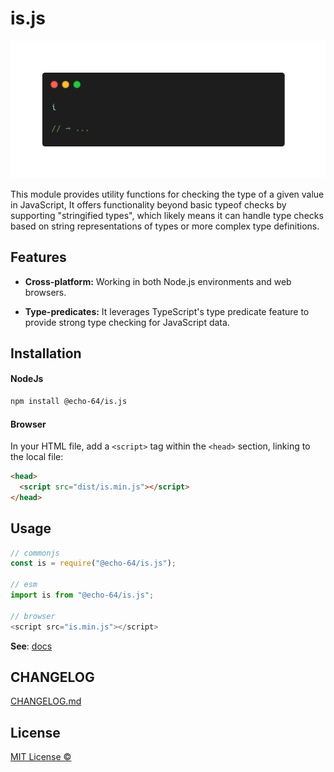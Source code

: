 # is.js

<div align='center'>
  <img src='./is.js.gif' />
</div>

This module provides utility functions for checking the type of a given value in JavaScript,
It offers functionality beyond basic typeof checks by supporting "stringified types", which likely means it can handle type checks based on string representations of types or more complex type definitions.

## Features

* **Cross-platform:** Working in both Node.js environments and web browsers.

* **Type-predicates:** It leverages TypeScript's type predicate feature to provide strong type checking for JavaScript data.

## Installation

#### NodeJs

```sh
npm install @echo-64/is.js
```

#### Browser
In your HTML file, add a `<script>` tag within the `<head>` section, linking to the local file:
```html
<head>
  <script src="dist/is.min.js"></script>
</head>
```

## Usage

```js
// commonjs
const is = require("@echo-64/is.js");

// esm
import is from "@echo-64/is.js";

// browser
<script src="is.min.js"></script>
```

**See**: [docs](https://echo-64.github.io/is.js/)

## CHANGELOG

[CHANGELOG.md](./CHANGELOG.md)

## License

[MIT License ©](./LICENSE)
